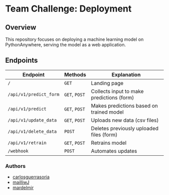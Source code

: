 # Team Challenge: Deployment

## Overview

This repository focuses on deploying a machine learning model on PythonAnywhere, serving the model as a web application.


## Endpoints

| Endpoint               | Methods       | Explanation                               |
| ---------------------- | ------------- | ----------------------------------------- |
| `/`                    | `GET`         | Landing page                              |
| `/api/v1/predict_form` | `GET`, `POST` | Collects input to make predictions (form) |
| `/api/v1/predict`      | `GET`, `POST` | Makes predictions based on trained model  |
| `/api/v1/update_data`  | `GET`, `POST` | Uploads new data (csv files)              |
| `/api/v1/delete_data`  | `POST`        | Deletes previously uploaded files (form)  |
| `/api/v1/retrain`      | `GET`, `POST` | Retrains model                            |
| `/webhook`             | `POST`        | Automates updates                         |


### Authors
- [carlosguerrasoria](https://github.com/carlosguerrasoria)
- [mailliwJ](https://github.com/mailliwJ)
- [mardelmir](https://github.com/mardelmir)